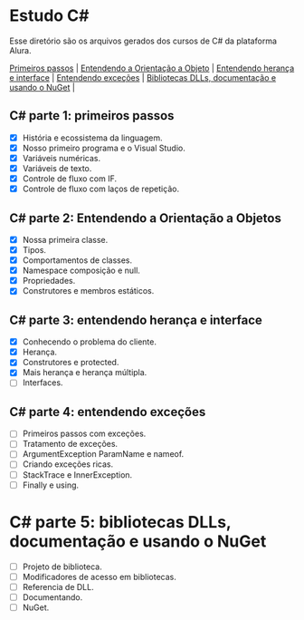 # Estudo C#

Esse diretório são os arquivos gerados dos cursos de C# da plataforma Alura.

[Primeiros passos](#C#-parte-1:-primeiros-passos) |
[Entendendo a Orientação a Objeto](#C#-parte-2:-Entendendo-a-Orientação-a-Objetos) |
[Entendendo herança e interface](#C#-parte-3:-entendendo-herança-e-interface) |
[Entendendo exceções](#C#-parte-4:-entendendo-exceções) |
[Bibliotecas DLLs, documentação e usando o NuGet](#C#-parte-5:-bibliotecas-DLLs,-documentação-e-usando-o-NuGet) |

## C# parte 1: primeiros passos
- [X] História e ecossistema da linguagem.
- [X] Nosso primeiro programa e o Visual Studio.
- [X] Variáveis numéricas.
- [X] Variáveis de texto.
- [X] Controle de fluxo com IF.
- [X] Controle de fluxo com laços de repetição.

## C# parte 2: Entendendo a Orientação a Objetos
- [X] Nossa primeira classe.
- [X] Tipos.
- [X] Comportamentos de classes.
- [X] Namespace composição e null.
- [X] Propriedades.
- [X] Construtores e membros estáticos.

## C# parte 3: entendendo herança e interface
- [X] Conhecendo o problema do cliente.
- [X] Herança.
- [X] Construtores e protected.
- [X] Mais herança e herança múltipla.
- [ ] Interfaces.

## C# parte 4: entendendo exceções
- [ ] Primeiros passos com exceções.
- [ ] Tratamento de exceções.
- [ ] ArgumentException ParamName e nameof.
- [ ] Criando exceções ricas.
- [ ] StackTrace e InnerException.
- [ ] Finally e using.

 # C# parte 5: bibliotecas DLLs, documentação e usando o NuGet
 - [ ] Projeto de biblioteca.
 - [ ] Modificadores de acesso em bibliotecas.
 - [ ] Referencia de DLL.
 - [ ] Documentando.
 - [ ] NuGet.
